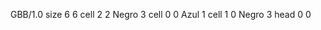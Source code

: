 <gs-board without-header> GBB/1.0
size 6 6
cell 2 2 Negro 3 
cell 0 0 Azul 1 
cell 1 0 Negro 3 
head 0 0 </gs-board>